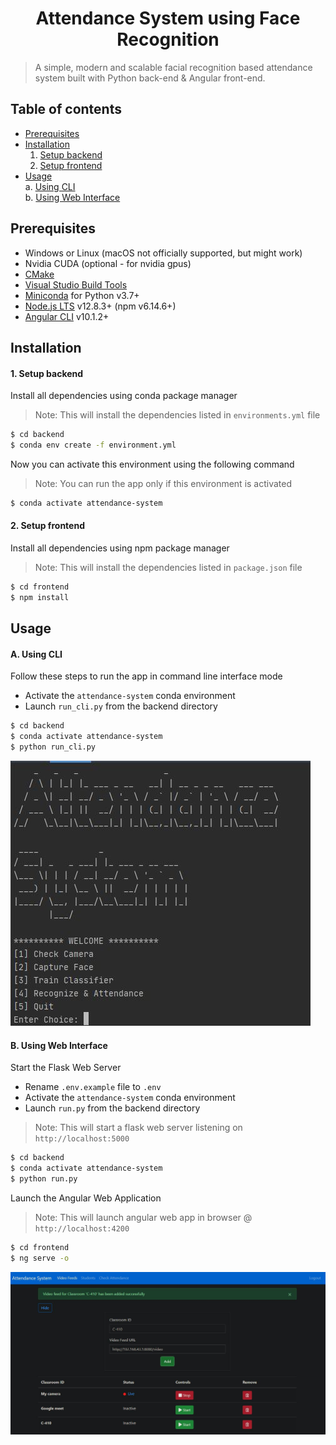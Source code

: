 <h1 align="center">Attendance System using Face Recognition</h1>



> A simple, modern and scalable facial recognition based attendance system 
> built with Python back-end & Angular front-end.

## Table of contents
* [Prerequisites](#prerequisites)
* [Installation](#installation)
    1. [Setup backend](#1-setup-backend)
    2. [Setup frontend](#2-setup-frontend)
* [Usage](#usage)\
    a. [Using CLI](#a-using-cli)\
    b. [Using Web Interface](#b-using-web-interface)

## Prerequisites

* Windows or Linux (macOS not officially supported, but might work)
* Nvidia CUDA (optional - for nvidia gpus)
* [CMake](https://cmake.org/download/)
* [Visual Studio Build Tools](https://visualstudio.microsoft.com/downloads/#build-tools-for-visual-studio-2019)
* [Miniconda](https://docs.conda.io/en/latest/miniconda.html) for Python v3.7+
* [Node.js LTS](https://nodejs.org/en/) v12.8.3+ (npm v6.14.6+)
* [Angular CLI](https://cli.angular.io/) v10.1.2+

## Installation

#### 1. Setup backend

Install all dependencies using conda package manager
> Note: This will install the dependencies listed in `environments.yml` file
```sh
$ cd backend
$ conda env create -f environment.yml
```
Now you can activate this environment using the following command
> Note: You can run the app only if this environment is activated
```sh
$ conda activate attendance-system
```

#### 2. Setup frontend
Install all dependencies using npm package manager
> Note: This will install the dependencies listed in `package.json` file
```sh
$ cd frontend
$ npm install
```

## Usage

#### A. Using CLI
Follow these steps to run the app in command line interface mode
* Activate the `attendance-system` conda environment
* Launch `run_cli.py` from the backend directory
```sh
$ cd backend
$ conda activate attendance-system
$ python run_cli.py
```
![cli_snip](screenshots/cli_snip.JPG)

#### B. Using Web Interface
Start the Flask Web Server 
* Rename `.env.example` file to `.env`
* Activate the `attendance-system` conda environment
* Launch `run.py` from the backend directory
> Note: This will start a flask web server listening on `http://localhost:5000`
```sh
$ cd backend
$ conda activate attendance-system
$ python run.py
```
Launch the Angular Web Application
> Note: This will launch angular web app in browser @ `http://localhost:4200`
```sh
$ cd frontend
$ ng serve -o
```
![web_snip](screenshots/web_snip.JPG)
